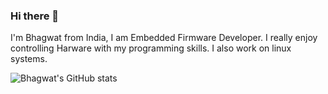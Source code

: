 ### Hi there 👋

I'm Bhagwat from India, I am Embedded Firmware Developer. I really enjoy controlling Harware with my programming skills. I also work on linux systems.

![Bhagwat's GitHub stats](https://github-readme-stats.vercel.app/api?username=bhagwat-99&show_icons=true&theme=tokyonight)
